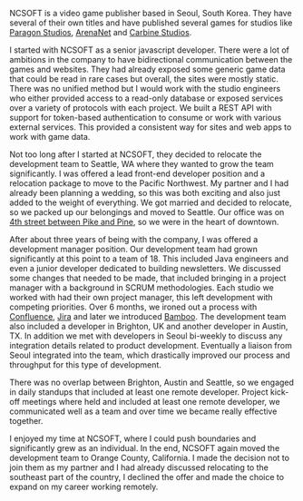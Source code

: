 NCSOFT is a video game publisher based in Seoul, South Korea. They have several of their own titles and have published several games for studios like [Paragon Studios](https://en.wikipedia.org/wiki/Paragon_Studios), [ArenaNet](https://www.arena.net/en) and [Carbine Studios](https://en.wikipedia.org/wiki/Carbine_Studios). 

I started with NCSOFT as a senior javascript developer. There were a lot of ambitions in the company to have bidirectional communication between the games and websites. They had already exposed some generic game data that could be read in rare cases but overall, the sites were mostly static. There was no unified method but I would work with the studio engineers who either provided access to a read-only database or exposed services over a variety of protocols with each project. We built a REST API with support for token-based authentication to consume or work with various external services. This provided a consistent way for sites and web apps to work with game data. 

Not too long after I started at NCSOFT, they decided to relocate the development team to Seattle, WA where they wanted to grow the team significantly. I was offered a lead front-end developer position and a relocation package to move to the Pacific Northwest. My partner and I had already been planning a wedding, so this was both exciting and also just added to the weight of everything. We got married and decided to relocate, so we packed up our belongings and moved to Seattle. Our office was on [4th street between Pike and Pine](https://www.google.com/maps/place/Century+Square/@47.6104582,-122.3371334,15z/data=!4m5!3m4!1s0x0:0x52f0050f7191c242!8m2!3d47.6104582!4d-122.3371334), so we were in the heart of downtown. 

After about three years of being with the company, I was offered a development manager position. Our development team had grown significantly at this point to a team of 18. This included Java engineers and even a junior developer dedicated to building newsletters. We discussed some changes that needed to be made, that included bringing in a project manager with a background in SCRUM methodologies. Each studio we worked with had their own project manager, this left development with competing priorities. Over 6 months, we ironed out a process with [Confluence](https://www.atlassian.com/software/confluence), [Jira](https://www.atlassian.com/software/jira) and later we introduced [Bamboo](https://www.atlassian.com/software/bamboo). The development team also included a developer in Brighton, UK and another developer in Austin, TX. In addition we met with developers in Seoul bi-weekly to discuss any integration details related to product development. Eventually a liaison from Seoul integrated into the team, which drastically improved our process and throughput for this type of development.

There was no overlap between Brighton, Austin and Seattle, so we engaged in daily standups that included at least one remote developer. Project kick-off meetings where held and included at least one remote developer, we communicated well as a team and over time we became really effective together. 

I enjoyed my time at NCSOFT, where I could push boundaries and significantly grew as an individual. In the end, NCSOFT again moved the development team to Orange County, California. I made the decision not to join them as my partner and I had already discussed relocating to the southeast part of the country, I declined the offer and made the choice to expand on my career working remotely.
